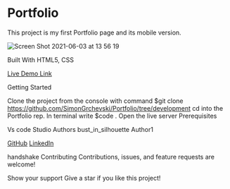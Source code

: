 # Portfolio

This project is my first Portfolio page and its mobile version.

![Screen Shot 2021-06-03 at 13 56 19](https://user-images.githubusercontent.com/84941433/120641514-f70c6580-c473-11eb-9f8b-b2a290503223.png)

Built With HTML5, CSS

[Live Demo Link]( https://simongrchevski.github.io/Portfolio/ )

Getting Started

Clone the project from the console with command $git clone https://github.com/SimonGrchevski/Portfolio/tree/development
cd into the Portfolio rep.
In terminal write $code .
Open the live server
Prerequisites

Vs code Studio
Authors bust_in_silhouette Author1

[GitHub]( https://github.com/SimonGrchevski )
[LinkedIn]( https://www.linkedin.com/in/simon-grchevski-682935209/ )

handshake Contributing Contributions, issues, and feature requests are welcome!

Show your support Give a star if you like this project!
